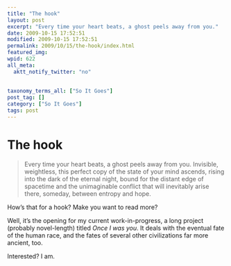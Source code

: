 ```yaml
---
title: "The hook"
layout: post
excerpt: "Every time your heart beats, a ghost peels away from you."
date: 2009-10-15 17:52:51
modified: 2009-10-15 17:52:51
permalink: 2009/10/15/the-hook/index.html
featured_img: 
wpid: 622
all_meta: 
  aktt_notify_twitter: "no"
  
  
taxonomy_terms_all: ["So It Goes"]
post_tag: []
category: ["So It Goes"]
tags: post
---
```


# The hook

> Every time your heart beats, a ghost peels away from you. Invisible, weightless, this perfect copy of the state of your mind ascends, rising into the dark of the eternal night, bound for the distant edge of spacetime and the unimaginable conflict that will inevitably arise there, someday, between entropy and hope.

How’s that for a hook? Make you want to read more?

Well, it’s the opening for my current work-in-progress, a long project (probably novel-length) titled *Once I was you*. It deals with the eventual fate of the human race, and the fates of several other civilizations far more ancient, too.

Interested? I am.